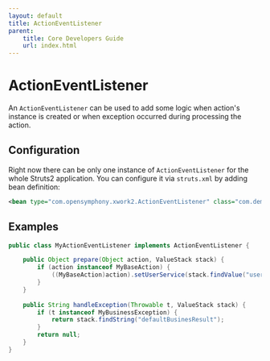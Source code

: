 ```yaml
---
layout: default
title: ActionEventListener
parent:
    title: Core Developers Guide
    url: index.html
---
```


# ActionEventListener

An `ActionEventListener` can be used to add some logic when action's instance is created or when exception occurred 
during processing the action.

## Configuration

Right now there can be only one instance of `ActionEventListener` for the whole Struts2 application. You can configure 
it via `struts.xml` by adding bean definition:

```xml
<bean type="com.opensymphony.xwork2.ActionEventListener" class="com.demo.MyActionEventListener"/>
```

## Examples

```java
public class MyActionEventListener implements ActionEventListener {

    public Object prepare(Object action, ValueStack stack) {
        if (action instanceof MyBaseAction) {
            ((MyBaseAction)action).setUserService(stack.findValue("userService"));
        }
    }
    
    public String handleException(Throwable t, ValueStack stack) {
        if (t instanceof MyBusinessException) {
            return stack.findString("defaultBusinesResult");
        }
        return null;
    }
}
```
